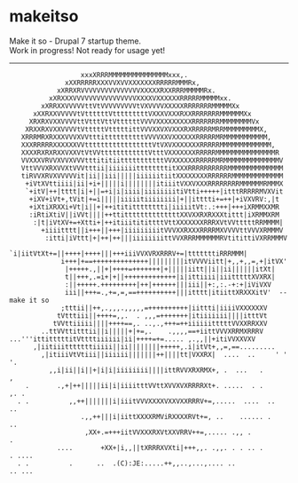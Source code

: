 makeitso
========

Make it so - Drupal 7 startup theme.  
Work in progress! Not ready for usage yet!  

---
 
	                  xxxXRRRMMMMMMMMMMMMMMMxxx,.
	              xXXRRRRRXXXVVXVVXXXXXXXRRRRRMMMRx,
	            xXRRXRVVVVVVVVVVVVVVVXXXXXRXXRRRMMMMMRx.
	          xXRXXXVVVVVVVVVVVVVVVVXXXXVXXXXXXRRRRRMMMMMxx.
	        xXRRXXVVVVVttVtVVVVVVVVVtVXVVVVXXXXXRRRRRRRMMMMMXx
	      xXXRXXVVVVVtVttttttVtttttttttVXXXVXXXRXXRRRRRRRMMMMMMXx
	     XRXRXVXXVVVVttVtttVttVttttttVVVVXXXXXXXXXRRRRRRRMMMMMMMMVx
	    XRXXRXVXXVVVVtVtttttVtttttittVVVXXVXVXXXRXRRRRRMRRMMMMMMMMMX,
	   XRRRMRXRXXXVVVXVVtttittttttttttVVVVXXVXXXXXXRRRRRMRMMMMMMMMMMM,
	   XXXRRRRRXXXXXXVVtttttttttttttttttVtVXVXXXXXXXRRRRRMMMMMMMMMMMMM,
	   XXXXRXRXRXXVXXVtVtVVttttttttttttVtttVXXXXXXXRRRRRMMMMMMMMMMMMMMMR
	   VVXXXVRVVXVVXVVVtttititiitttttttttttVVXXXXXXRRRRRMRMMMMMMMMMMMMMMV
	   VttVVVXRXVVXtVVVtttii|iiiiiiittttttttitXXXRRRRRRRRRRMMMMMMMMMMMMMM
	   tiRVVXRVXVVVVVit|ii||iii|||||iiiiiitiitXXXXXXXXRRRRRRMMMMMMMMMMMMM
	    +iVtXVttiiii|ii|+i+|||||i||||||||itiiitVXXVXXXRRRRRRRRMMMMMMRMMMX
	    `+itV|++|tttt|i|+||=+i|i|iiii|iiiiiiiitiVtti+++++|itttRRRRRMVXVit
	     +iXV+iVt+,tVit|+=i|||||iiiiitiiiiiiii|+||itttti+=++|+iVXVRV:,|t
	     +iXtiXRXXi+Vt|i||+|++itititttttttti|iiiiitVt:.:+++|+++iXRMMXXMR
	     :iRtiXtiV||iVVt||||++ttittttttttttttttXXVXXRXRXXXtittt|iXRMMXRM
	      :|t|iVtXV+=+Xtti+|++itiiititittttVttXXXXXXXRRRXVtVVtttttRRMMMM|
	        +iiiitttt||i+++||+++|iiiiiiiiitVVVXXRXXXRRRRMXVVVVttVVVXRMMMV
	         :itti|iVttt|+|++|++|||iiiiiiiittVVXRRRMMMMMMRVtitittiVXRRMMMV
	           `i|iitVtXt+=||++++|++++|||+++iiiVVXVRXRRRV+=|tttttttiRRRMMM|
	             i+++|+==++++++++++++++|||||||||itVVVViitt|+,,+,,=,+|itVX'
	              |+++++.,||+|++++=+++++++|+|||||iitt||i||ii||||||itXt|
	              t||+++,.=i+|+||+++++++++++++|i|ittiiii|iiitttttXVXRX|
	              :||+++++.+++++++++|++|++++++|||iii||+:,:.-+:+|iViVXV
	              iii||+++=.,+=,=,==++++++++++|||itttt|itiittXRXXXitV'  -- make it so
	             ;tttii||++,.,,,.,,,,,=++++++++++|iittti|iiiiVXXXXXXV
	            tVtttiii||++++=,,.  . ,,,=+++++++|itiiiiiii||||itttVt
	           tVVttiiiii||||++++==,. ..,.,+++=++iiiiiitttttVVXXRRXXV
	        ..ttVVttitttii||i|||||+|+=,.    .,,,,==+iittVVVXRRMXRRRV
	...'''ittitttttitVttttiiiiii|ii|++++=+=..... ,.,,||+itiVVXXVXV
	      ,|iitiiitttttttiiiii||ii||||||||+++++,.i|itVt+,,=,==.........
	        ,|itiiiVtVtiii||iiiiii|||||||++||||tt|VXXRX|  ....  ..     ' ' '.
	          ,,i|ii||i||+|i|i|iiiiiiii||||ittRVVXRXRMX+, .  ...   .         ,
	    .       .,+|++|||||ii|i|iiiitttVVttXVVXVXRRRRXt+. .....  . .       ,. .
	  . .          ,,++|||||||i|iiitVVVXXXXVXXVXXRRRV+=,.....  ....  ..       ..
	                  .,,++|||i|iittXXXXRMViRXXXXRVt+=, ..    ...... .        ..
	                   ,XX+.=+++iitVVXXXRXVtXXVRRV++=,..... .,, .              .
	            ....       +XX+|i,,||tXRRRXVXti|+++,,. .,,. . . .. .      . ....
	  . .          .      ..  .(C):JE:.....++,,..,...,.... ..             .. ...


